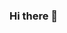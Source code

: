 ### Hi there 👋

<!--
**Dcano96/Dcano96** is a ✨ _special_ ✨ repository because its `README.md` (this file) appears on your GitHub profile.

Here are some ideas to get you started:

- 🔭 I’m currently working on  Aprender  desarollo web
- 🌱 I’m currently learning HTml5, css3 y java script
- 👯 I’m looking to collaborat  Proyectos de desarollo web
- 🤔 I’m looking for help with ...
- 💬 Ask me about ...
- 📫 How to reach me:  celular 312-877-88-43
- 😄 Pronouns: ...
- ⚡ Fun fact:  Me encanta aprender cosas nuevas.
-->
